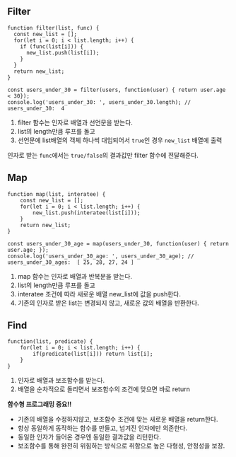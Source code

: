 ## Filter

```
function filter(list, func) {
  const new_list = [];
  for(let i = 0; i < list.length; i++) {
    if (func(list[i])) {
      new_list.push(list[i]);
    }
  }
  return new_list;
}

const users_under_30 = filter(users, function(user) { return user.age < 30});
console.log('users_under_30: ', users_under_30.length); // users_under_30:  4
```

1. filter 함수는 인자로 배열과 선언문을 받는다.
2. list의 length만큼 루프를 돌고
3. 선언문에 list배열의 객체 하나씩 대입되어서 `true`인 경우 `new_list` 배열에 출력

인자로 받는 `func`에서는 `true/false`의 결과값만 filter 함수에 전달해준다.


## Map

```
function map(list, interatee) {
    const new_list = [];
    for(let i = 0; i < list.length; i++) {
        new_list.push(interatee(list[i]));
    }
    return new_list;
}

const users_under_30_age = map(users_under_30, function(user) { return user.age; });
console.log('users_under_30_age: ', users_under_30_age); // users_under_30_ages:  [ 25, 28, 27, 24 ]
```

1. map 함수는 인자로 배열과 반복문을 받는다.
2. list의 length만큼 루프를 돌고
3. interatee 조건에 따라 새로운 배열 new_list에 값을 push한다.
4. 기존의 인자로 받은 list는 변경되지 않고, 새로운 값의 배열을 반환한다.


## Find

```
function(list, predicate) {
    for(let i = 0; i < list.length; i++) {
        if(predicate(list[i])) return list[i];
    }
}
```

1. 인자로 배열과 보조함수를 받는다.
2. 배열을 순차적으로 돌리면서 보조함수의 조건에 맞으면 바로 return



**함수형 프로그래밍 중요!!**

* 기존의 배열을 수정하지않고, 보조함수 조건에 맞는 새로운 배열을 return한다.
* 항상 동일하게 동작하는 함수를 만들고, 넘겨진 인자에만 의존한다.
* 동일한 인자가 들어온 경우엔 동일한 결과값을 리턴한다.
* 보조함수를 통해 완전히 위힘하는 방식으로 취함으로 높은 다형성, 안정성을 보장.

